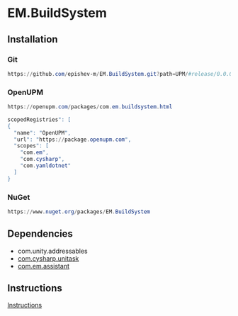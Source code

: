 # EM.BuildSystem
## Installation
### Git
```ps1
https://github.com/epishev-m/EM.BuildSystem.git?path=UPM/#release/0.0.0
```
### OpenUPM
```ps1
https://openupm.com/packages/com.em.buildsystem.html
```
```ps1
scopedRegistries": [
{
  "name": "OpenUPM",
  "url": "https://package.openupm.com",
  "scopes": [
    "com.em",
    "com.cysharp",
    "com.yamldotnet"
  ]
}
```
### NuGet
```ps1
https://www.nuget.org/packages/EM.BuildSystem
```

## Dependencies
- com.unity.addressables
- [com.cysharp.unitask](https://openupm.com/packages/com.cysharp.unitask/)
- [com.em.assistant](https://openupm.com/packages/com.em.assistant/)

## Instructions
[Instructions](UPM/README.md)